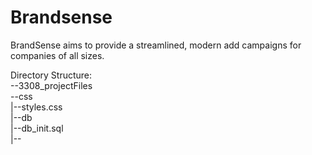 # Brandsense

BrandSense aims to provide a streamlined, modern add campaigns for companies of all sizes.

Directory Structure:     
--3308_projectFiles   
    --css  
    |--styles.css  
  |--db  
    |--db_init.sql  
  |--
  

  
